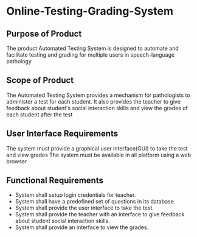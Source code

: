 # Online-Testing-Grading-System

## Purpose of Product 
The product Automated Testing System is designed to automate and facilitate testing and grading for multiple users in speech-language pathology

## Scope of Product
The Automated Testing System provides a mechanism for pathologists to administer a test for each student. It also provides the teacher to give feedback about student's social interaction skills and view the grades of each student after the test

## User Interface Requirements
The system must provide a graphical user interface(GUI) to take the test and view grades
The system must be available in all platform using a web browser

## Functional Requirements
- System shall setup login credentials for teacher.
- System shall have a predefined set of questions in its database.
- System shall provide the user interface to take the test.
- System shall provide the teacher with an interface to give feedback about student social interaction skills.
- System shall provide an interface to view the grades.
